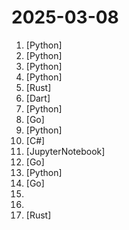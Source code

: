 # 2025-03-08

1. [](https://github.comundefined "An AI Hedge Fund Team") [Python]
2. [](https://github.comundefined "🌟 The Multi-Agent Framework: First AI Software Company, Towards Natural Language Programming") [Python]
3. [](https://github.comundefined "AutoGPT is the vision of accessible AI for everyone, to use and to build on. Our mission is to provide the tools, so that you can focus on what matters.") [Python]
4. [](https://github.comundefined "🙌 OpenHands: Code Less, Make More") [Python]
5. [](https://github.comundefined "Rust tool to detect cell site simulators on an orbic mobile hotspot") [Rust]
6. [](https://github.comundefined "🎧 Open source Spotify client that doesn't require Premium nor uses Electron! Available for both desktop & mobile!") [Dart]
7. [](https://github.comundefined "Make websites accessible for AI agents") [Python]
8. [](https://github.comundefined "An open-source runtime for composable workflows. Great for AI agents and CI/CD.") [Go]
9. [](https://github.comundefined "🐫 CAMEL: Finding the Scaling Law of Agents. The first and the best multi-agent framework. https://www.camel-ai.org") [Python]
10. [](https://github.comundefined "Windows system utilities to maximize productivity") [C#]
11. [](https://github.comundefined "21 Lessons, Get Started Building with Generative AI 🔗 https://microsoft.github.io/generative-ai-for-beginners/") [JupyterNotebook]
12. [](https://github.comundefined "The ultimate LLM/AI application development framework in Golang.") [Go]
13. [](https://github.comundefined "Convert PDF to markdown + JSON quickly with high accuracy") [Python]
14. [](https://github.comundefined "gRPC to JSON proxy generator following the gRPC HTTP spec") [Go]
15. [](https://github.comundefined "Integrate the DeepSeek API into popular softwares") 
16. [](https://github.comundefined "A collection of MCP servers.") 
17. [](https://github.comundefined "Main repository for the Linera protocol") [Rust]
